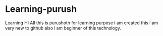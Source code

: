 # Learning-purush
Learning
Hi All this is purushoth for learning purpose i am created this i am very new to github also i am beginner of this technology.
